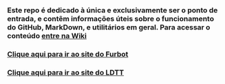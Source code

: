 ### Este repo é dedicado à única e exclusivamente ser o ponto de entrada, e contêm informações úteis sobre o funcionamento do GitHub, MarkDown, e utilitários em geral. Para acessar o conteúdo [entre na Wiki](../../wiki/Home)  

### [Clique aqui para ir ao site do Furbot](https://furbotldtt.wixsite.com/my-site-1)  
### [Clique aqui para ir ao site do LDTT](http://ldttweb.furb.br/ldtt/)  


